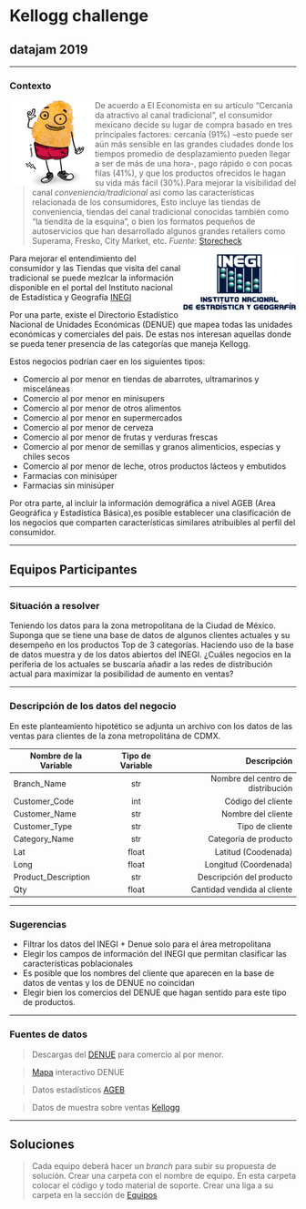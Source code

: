 # Kellogg  challenge
## datajam 2019 
---

### Contexto 

<img align="left" width="150" height="150" src="images/cerealdo.png">   

>De acuerdo a El Economista en su artículo “Cercanía da atractivo al canal tradicional”, el consumidor mexicano decide su lugar de compra basado en tres principales factores: cercanía (91%) –esto puede ser aún más sensible en las grandes ciudades donde los tiempos promedio de desplazamiento pueden llegar a ser de más de una hora-, pago rápido o con pocas filas (41%), y que los productos ofrecidos le hagan su vida más fácil (30%).Para mejorar la visibilidad del canal _conveniencia/tradicional_ así como las características relacionada de los consumidores,
>Esto incluye las tiendas de conveniencia, tiendas del canal tradicional  conocidas también como “la tiendita de la esquina”, o bien los formatos pequeños  de autoservicios que han desarrollado algunos grandes retailers como Superama, Fresko, City Market, etc.
>_Fuente_: [Storecheck](https://blog.storecheck.com.mx/importancia-del-canal-tradicional-en-retail)


<img align="right" width="200" height="100" src="images/Logo-INEGI.png">  

Para mejorar el entendimiento del consumidor y las Tiendas que visita del canal tradicional se puede mezlcar la información disponible en el portal del Instituto nacional de Estadística y Geografía [INEGI](https://www.inegi.org.mx/)

Por una parte, existe el  Directorio Estadístico Nacional de Unidades Económicas (DENUE) que mapea todas las unidades económicas y comerciales del pais. De estas nos interesan aquellas donde se pueda tener presencia de las categorías que maneja Kellogg.

Estos negocios podrían caer en los siguientes tipos:

+ Comercio al por menor en tiendas de abarrotes, ultramarinos y misceláneas
+ Comercio al por menor en minisupers
+ Comercio al por menor de otros alimentos
+ Comercio al por menor en supermercados
+ Comercio al por menor de cerveza
+ Comercio al por menor de frutas y verduras frescas
+ Comercio al por menor de semillas y granos alimenticios, especias y chiles secos
+ Comercio al por menor de leche, otros productos lácteos y embutidos
+ Farmacias con minisúper
+ Farmacias sin minisúper



Por otra parte, al incluir la información demográfica a nivel AGEB (Area Geográfica y Estadística Básica),es posible establecer una clasificación de los negocios que comparten características similares atribuibles al perfil del consumidor.




---
## Equipos Participantes


--- 

### Situación a resolver

Teniendo los datos para la zona metropolitana de la Ciudad de México. 
Suponga que se tiene una base de datos de algunos clientes actuales y su desempeño en los productos Top de 3 categorías.
Haciendo uso de la base de datos muestra y de los datos abiertos del INEGI. ¿Cuáles negocios en la periferia de los actuales se buscaría añadir a las redes de distribución actual para maximizar la posibilidad de aumento en ventas?

---

### Descripción de los datos del negocio

En este planteamiento hipotético se adjunta un archivo con los datos de las ventas para clientes de la zona metropolitána de CDMX. 


| Nombre de la Variable		| Tipo de Variable	| Descripción						|
| ------------------------- |:-----------------:| ---------------------------------:|
| Branch_Name				| str				| Nombre del centro de distribución |
| Customer_Code				| int				| Código del cliente				|
| Customer_Name				| str				| Nombre del cliente				|
| Customer_Type				| str				| Tipo de cliente					|
| Category_Name				| str			    | Categoría de producto				|
| Lat						| float				| Latitud (Coodenada)				|
| Long						| float				| Longitud (Coordenada)				|
| Product_Description		| str				| Descripción del producto			|
| Qty						| float				| Cantidad vendida al cliente       |


----
### Sugerencias

+ Filtrar los datos del INEGI + Denue solo para el área metropolitana
+ Elegir los campos de información del INEGI que permitan clasificar las características poblacionales
+ Es posible que los nombres del cliente que aparecen en la base de datos de ventas y los de DENUE no coincidan
+ Elegir bien los comercios del DENUE que hagan sentido para este tipo de productos.


---
### Fuentes de datos

>Descargas del [DENUE](https://www.inegi.org.mx/app/descarga/) para comercio al por menor.

>[Mapa](https://www.inegi.org.mx/app/mapa/denue/) interactivo DENUE

>Datos estadísticos [AGEB](https://www.inegi.org.mx/app/tmp/scitel/default?ev=7)

>Datos de muestra sobre ventas [Kellogg](data/sales_sample.csv)



---

## Soluciones

> Cada equipo deberá hacer un _branch_ para subir su propuesta de solución.
> Crear una carpeta con el nombre de equipo.
> En esta carpeta colocar el código y todo material de soporte.
> Crear una liga a su carpeta en la sección de [Equipos](#Equipos-Participantes)



